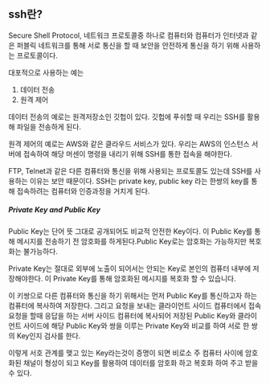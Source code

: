 ## ssh란?

Secure Shell Protocol, 네트워크 프로토콜중 하나로 컴퓨터와 컴퓨터가 인터넷과 같은 퍼블릭 네트워크를 통해 서로 통신을 할 때 보안을 안전하게 통신을 하기 위해 사용하는 프로토콜이다.

대포적으로 사용하는 예는 

1. 데이터 전송
2. 원격 제어

데이터 전송의 예로는 원격저장소인 깃헙이 있다. 깃헙에 푸쉬할 때 우리는 SSH를 활용해 파일을 전송하게 된다.

원격 제어의 예로는 AWS와 같은 클라우드 서비스가 있다. 우리는 AWS의 인스턴스 서버에 접속하여 해당 머센이 명령을 내리기 위해 SSH를 통한 접속을 해야한다.

FTP, Telnet과 같은 다른 컴퓨터와 통신을 위해 사용되는 프로토콜도 있는데 SSH를 사용하는 이유는 보안 때문이다. SSH는 private key, public key 라는 한쌍의 key를 통해 접속하려는 컴퓨터와 인증과정을 거치게 된다.

##### Private Key and Public Key

Public Key는 단어 뜻 그대로 공개되어도 비교적 안전한 Key이다. 이 Public Key를 통해 메시지를 전송하기 전 암호화를 하게된다.Public Key로는 암호화는 가능하지만 복호화는 불가능하다.

Private Key는 절대로 외부에 노출이 되어서는 안되는 Key로 본인의 컴퓨터 내부에 저장해야한다. 이 Private Key를 통해 암호화된 메시지를 복호화 할 수 있습니다.

이 키쌍으로 다른 컴퓨터와 통신을 하기 위해서는 먼저 Public Key를 통신하고자 하는 컴퓨터에 복사하여 저장한다. 그리고 요청을 보내는 클라이언트 사이드 컴퓨터에서 접속 요청을 할때 응답을 하는 서버 사이드 컴퓨터에 복사되어 저장된 Public Key와 클라이언트 사이드에 해당 Public Key와 쌍을 이루는 Private Key와 비교를 하여 서로 한 쌍의 Key인지 검사를 한다.

이렇게 서호 관계를 맺고 있는 Key라는것이 증명이 되면 비로소 주 컴퓨터 사이에 암호화된 채널이 형성이 되고 Key를 활용하여 데이터를 암호화 하고 복호화 하여 주고 받을수 있다.



